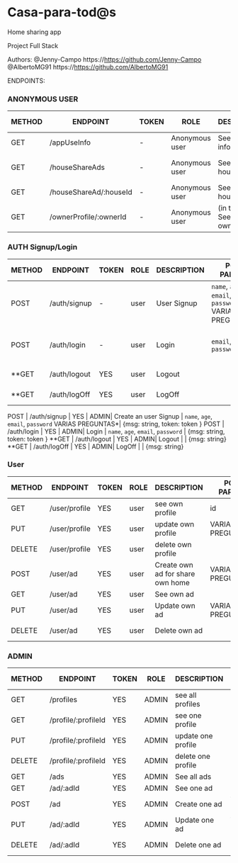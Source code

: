 # Casa-para-tod@s
 Home sharing app

Project Full Stack

Authors: @Jenny-Campo https://https://github.com/Jenny-Campo     @AlbertoMG91 https://https://github.com/AlbertoMG91

ENDPOINTS:

### ANONYMOUS USER

METHOD | ENDPOINT                    | TOKEN | ROLE           | DESCRIPTION               | POST PARAMS                                   | RETURNS
-------|-----------------------------|-------|----------------|---------------------------|-----------------------------------------------|--------------------
GET    | /appUseInfo                 | -     | Anonymous user | See app use information   |                                               | { msg: string }
GET    | /houseShareAds              | -     | Anonymous user | See all shared house ads  | query params ??                               | [{shared houses Ads}]
GET    | /houseShareAd/:houseId      | -     | Anonymous user | See one share house ad    | id                                            | {share house ad}
GET    | /ownerProfile/:ownerId      | -     | Anonymous user | (in the ad) See the owner profile | id                                    | {owner profile}

### AUTH Signup/Login

METHOD | ENDPOINT                    | TOKEN | ROLE | DESCRIPTION           | POST PARAMS                                   | RETURNS
-------|-----------------------------|-------|------|-----------------------|-----------------------------------------------|--------------------
POST   | /auth/signup                | -     | user | User Signup           | `name`, `age`, `email`, `password` VARIAS PREGUNTAS*| {msg: string, token: token }
POST   | /auth/login                 | -     | user | Login                 | `email`, `password`                           | {msg: string, token: token }
**GET  | /auth/logout                | YES   | user | Logout                |                                               | {msg: string}
**GET  | /auth/logOff                | YES   | user | LogOff                |                                               | {msg: string}

POST   | /auth/signup                | YES   | ADMIN| Create an user Signup | `name`, `age`, `email`, `password` VARIAS PREGUNTAS*| {msg: string, token: token }
POST   | /auth/login                 | YES   | ADMIN| Login                 | `name`, `age`, `email`, `password`            | {msg: string, token: token }
**GET  | /auth/logout                | YES   | ADMIN| Logout                |                                               | {msg: string}
**GET  | /auth/logOff                | YES   | ADMIN| LogOff                |                                               | {msg: string}


### User

METHOD | ENDPOINT                    | TOKEN | ROLE   | DESCRIPTION           | POST PARAMS                                  | RETURNS
-------|-----------------------------|-------|--------|-----------------------|----------------------------------------------|--------------------
GET    | /user/profile               | YES   | user   | see own profile       | id                                           | {own profile}
PUT    | /user/profile               | YES   | user   | update own profile    | VARIAS PREGUNTAS*                            | {own profile}
DELETE | /user/profile               | YES   | user   | delete own profile    |                                              | { msg: string }
POST   | /user/ad                    | YES   | user   | Create own ad for share own home | VARIAS PREGUNTAS*                 | { msg: string }
GET    | /user/ad                    | YES   | user   | See own ad            |                                              | {own ad}
PUT    | /user/ad                    | YES   | user   | Update own ad         |  VARIAS PREGUNTAS*                           | {own ad}
DELETE | /user/ad                    | YES   | user   | Delete own ad         |                                              | { msg: string }


### ADMIN

METHOD | ENDPOINT                    | TOKEN | ROLE   | DESCRIPTION           | POST PARAMS                                  | RETURNS
-------|-----------------------------|-------|--------|-----------------------|----------------------------------------------|--------------------
GET    | /profiles                   | YES   | ADMIN  | see all profiles      |                                              | {profiles}
GET    | /profile/:profileId         | YES   | ADMIN  | see one profile       | id                                           | {profile}
PUT    | /profile/:profileId         | YES   | ADMIN  | update one profile    | id                                           | {profile}
DELETE | /profile/:profileId         | YES   | ADMIN  | delete one profile    | id                                           | { msg: string }
GET    | /ads                        | YES   | ADMIN  | See all ads           |                                              | {ads}
GET    | /ad/:adId                   | YES   | ADMIN  | See one ad            |                                              | {ad}
POST   | /ad                         | YES   | ADMIN  | Create one ad         | VARIAS PREGUNTAS*                            | { msg: string }
PUT    | /ad/:adId                   | YES   | ADMIN  | Update one ad         | VARIAS PREGUNTAS*                            | {ad}
DELETE | /ad/:adId                   | YES   | ADMIN  | Delete one ad         |                                              | { msg: string }





